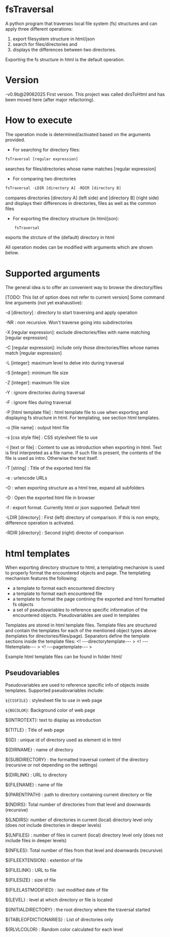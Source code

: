 
# fsTraversal

A python program that traverses local file system (fs) structures and can apply three different operations: 
1) export filesystem structure in html/json
2) search for files/directories and
3) displays the differences between two directories.

Exporting the fs structure in html is the default operation. 

# Version

-v0.9b@29062025
First version. This project was called dirsToHtml and has been moved here (after major refactoring).

# How to execute
The operation mode is determined/activated based on the arguments provided. 
- For searching for directory files:
  
```python
fsTraversal [regular expression] 
```
searches for files/directories whose name matches [regular expression] 

- For comparing two directories
  
```python
fsTraversal -LDIR [directory A] -RDIR [directory B]
```
compares directories [directory A] (left side) and [directory B] (right side) and displays their differences in directories, files as well as the common files

- For exporting the directory structure (in html/json):
 
```python
    fsTraversal
```

exports the strcture of the (default) directory in html

All operation modes can be modified with arguments which are shown below.



# Supported arguments

The general idea is to offer an convenient way to browse the directory/files

[TODO: This list of option does not refer to current version] Some command line arguments (not yet exahaustive):

-d [directory] : directory to start traversing and apply operation

-NR  : non recursive. Won't traverse going into subdirectories

-X [regular expression]: exclude directories/files with name matching [regular expression]

-C [regular expression]: include only those directories/files whose names match [regular expression]

-L [integer]: maximum level to delve into during traversal

-S [integer]: minimum file size

-Z [integer]: maximum file size

-Y : ignore directories during traversal

-F : ignore files during traversal

-P [html template file] : html template file to use when exporting and displaying fs structure in html. For templating, see section html templates.

-o [file name] : output html file

-s [css style file] : CSS stylesheet file to use

-I [text or file] : Content to use as introduction when exporting in html. Text is first interpreted as a file name. If such file is present, the contents of the file is used as intro. Otherwise the text itself.

-T [string] : Title of the exported html file

-e : urlencode URLs

-O : when exporting  structure as a html tree, expand all subfolders

-D : Open the exported html file in browser

-f : export format. Currently html or json supported. Default html

-LDIR [directory] : First (left) directory of comparison. If this is non empty, difference operation is activated.

-RDIR [directory] : Second (right) director of comparison


# html templates

When exporting directory structure to html, a templating mechanism is used to properly format the encountered objects and page. The templating mechanism features the following:

- a template to format each encountered directory
- a template to format each encountered file
- a template to format the page contining the exported and html formatted fs objects
- a set of pseudovariables to reference specific information of the encountered objects. Pseudovariables are used in templates

Templates are stored in html template files. Template files are structured and contain the templates for each of the mentioned object types above (templates for directories/files/page). Separators define the template sections inside the template files:
<! ---directorytemplate--- > <! ---filetemplate--- > <! ---pagetemplate--- >

Example html template files can be found in folder html/


## Pseudovariables
Pseudovariables are used to reference specific info of objects inside templates. Supported pseudovariables include:

```${CSSFILE}``` : stylesheet file to use in web page

```${BGCOLOR}```: Background color of web page

${INTROTEXT}: text to display as introduction

${TITLE} : Title of web page

${ID} : unique id of directory used as element id in html

${DIRNAME} : name of directory

${SUBDIRECTORY} : the formatted traversal content of the directory (recursive or not depending on the settings)

${DIRLINK} : URL to directory

${FILENAME} : name of file

${PARENTPATH} : path to directory containing current directory or file

${NDIRS}: Total number of directories from that level and downwards (recursive)

${LNDIRS}: number of directories in current (local) directory level only (does not include directories in deeper levels)

${LNFILES} : number of files in current (local) directory level only (does not include files in deeper levels)

${NFILES}: Total number of files from that level and downwards (recursive)

${FILEEXTENSION} : extention of file

${FILELINK} : URL to file

${FILESIZE} : size of file

${FILELASTMODIFIED} : last modified date of file

${LEVEL} : level at which directory or file is located

${INITIALDIRECTORY} : the root directory where the traversal started

${TABLEOFDICTIONARIES} : List of directories only

${RLVLCOLOR} : Random color calculated for each level




